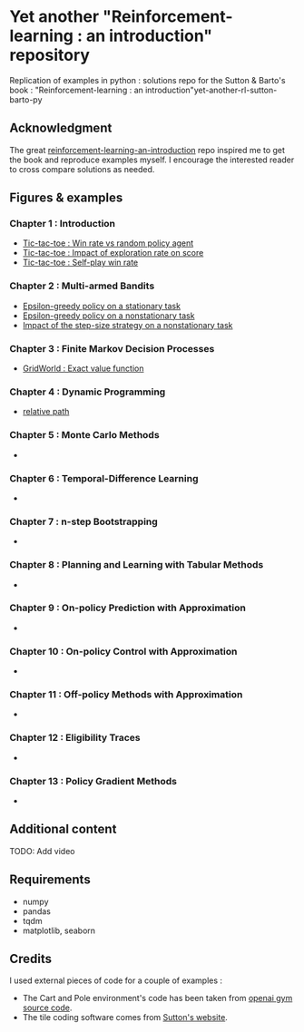 # Yet another "Reinforcement-learning : an introduction" repository

Replication of examples in python : solutions repo for the Sutton & Barto's book : "Reinforcement-learning : an introduction"yet-another-rl-sutton-barto-py

## Acknowledgment
The great [reinforcement-learning-an-introduction](https://github.com/ShangtongZhang/reinforcement-learning-an-introduction) repo inspired me to get the book and reproduce examples myself.
I encourage the interested reader to cross compare solutions as needed.

## Figures & examples

### Chapter 1 : Introduction
* [Tic-tac-toe : Win rate vs random policy agent](https://raw.githubusercontent.com/Johann-Huber/yet-another-rl-sutton-barto-py/master/chap01-Tictactoe_greedy_temporal_learning/figures/play_against_random_opponent_win_rate.png)
* [Tic-tac-toe : Impact of exploration rate on score](https://raw.githubusercontent.com/Johann-Huber/yet-another-rl-sutton-barto-py/master/chap01-Tictactoe_greedy_temporal_learning/figures/score_wrt_exploration_rate.png?token=AKN4L7P2HSEKESZO4SP4EA3ANHTRK)
* [Tic-tac-toe : Self-play win rate](https://raw.githubusercontent.com/Johann-Huber/yet-another-rl-sutton-barto-py/master/chap01-Tictactoe_greedy_temporal_learning/figures/self_play_win_rate.png?token=AKN4L7LMHLGPPF5YHCREHH3ANHTRM)



### Chapter 2 : Multi-armed Bandits
* [Epsilon-greedy policy on a stationary task](https://raw.githubusercontent.com/Johann-Huber/yet-another-rl-sutton-barto-py/master/chap02-bandit_problem/figures/rwds_epsilon_greedy_stationary.png?token=AKN4L7MDSTL7BDZ55Z25ZKLANHTWY)
* [Epsilon-greedy policy on a nonstationary task](https://raw.githubusercontent.com/Johann-Huber/yet-another-rl-sutton-barto-py/master/chap02-bandit_problem/figures/rwds_epsilon_greedy_nonstationary.png?token=AKN4L7LPIR6KO6TGJYCIKU3ANHTWW)
* [Impact of the step-size strategy on a nonstationary task](https://raw.githubusercontent.com/Johann-Huber/yet-another-rl-sutton-barto-py/master/chap02-bandit_problem/figures/rwds_step_size_strategies_nonstationnary.png?token=AKN4L7JSTQKZYPRUXBTWC3TANHTW2)


### Chapter 3 : Finite Markov Decision Processes
* [GridWorld : Exact value function](https://raw.githubusercontent.com/Johann-Huber/yet-another-rl-sutton-barto-py/master/chap03-finite_MDP/figures/gridworld_exact_value_function.png?token=AKN4L7OHZGQLYCHSBRGT53TANHTZK)


### Chapter 4 : Dynamic Programming
* [relative path](https://raw.githubusercontent.com/Johann-Huber/yet-another-rl-sutton-barto-py/master/chap04-dynamic_programming/figures/policy_opti_book_case_subplots.png)


### Chapter 5 : Monte Carlo Methods
* []()

### Chapter 6 : Temporal-Difference Learning
* []()

### Chapter 7 : n-step Bootstrapping
* []()

### Chapter 8 : Planning and Learning with Tabular Methods
* []()

### Chapter 9 : On-policy Prediction with Approximation
* []()

### Chapter 10 : On-policy Control with Approximation
* []()

### Chapter 11 : Off-policy Methods with Approximation
* []()

### Chapter 12 : Eligibility Traces
* []()

### Chapter 13 : Policy Gradient Methods
* []()

## Additional content

TODO: Add video


## Requirements
* numpy
* pandas
* tqdm
* matplotlib, seaborn

## Credits
I used external pieces of code for a couple of examples :
* The Cart and Pole environment's code has been taken from [openai gym source code](https://github.com/openai/gym/blob/master/gym/envs/classic_control/cartpole.py#L14).
* The tile coding software comes from [Sutton's website](http://www.incompleteideas.net/tiles/tiles3.html).
